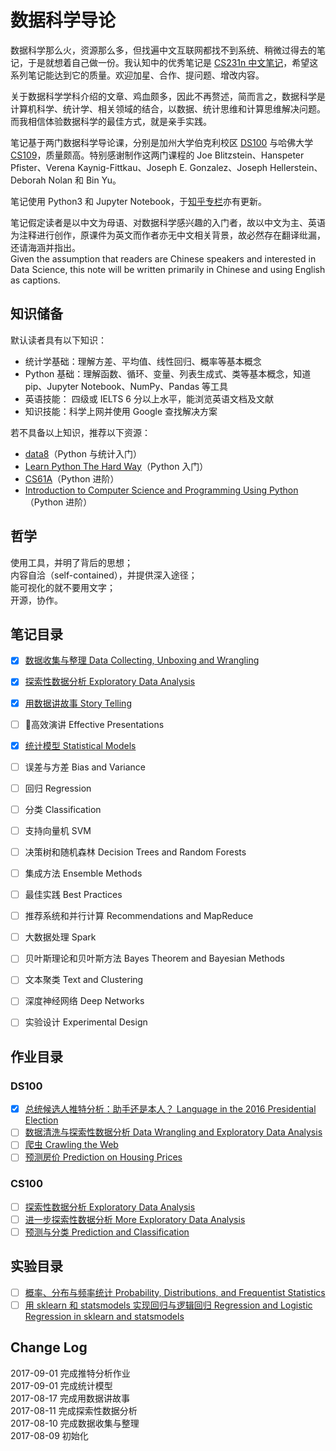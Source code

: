# 数据科学导论
数据科学那么火，资源那么多，但找遍中文互联网都找不到系统、稍微过得去的笔记，于是就想着自己做一份。我认知中的优秀笔记是 [CS231n 中文笔记](https://zhuanlan.zhihu.com/p/21930884?refer=intelligentunit)，希望这系列笔记能达到它的质量。欢迎加星、合作、提问题、增改内容。

关于数据科学学科介绍的文章、鸡血颇多，因此不再赘述，简而言之，数据科学是计算机科学、统计学、相关领域的结合，以数据、统计思维和计算思维解决问题。而我相信体验数据科学的最佳方式，就是亲手实践。

笔记基于两门数据科学导论课，分别是加州大学伯克利校区 [DS100](http://www.ds100.org/sp17/syllabus) 与哈佛大学 [CS109](http://cs109.github.io/2015/pages/videos.html)，质量颇高。特别感谢制作这两门课程的 Joe Blitzstein、Hanspeter Pfister、Verena Kaynig-Fittkau、Joseph E. Gonzalez、Joseph Hellerstein、Deborah Nolan 和 Bin Yu。

笔记使用 Python3 和 Jupyter Notebook，于[知乎专栏](https://zhuanlan.zhihu.com/introdatascience)亦有更新。

笔记假定读者是以中文为母语、对数据科学感兴趣的入门者，故以中文为主、英语为注释进行创作，原课件为英文而作者亦无中文相关背景，故必然存在翻译纰漏，还请海涵并指出。  
Given the assumption that readers are Chinese speakers and interested in Data Science, this note will be written primarily in Chinese and using English as captions.

## 知识储备
默认读者具有以下知识：
* 统计学基础：理解方差、平均值、线性回归、概率等基本概念
* Python 基础：理解函数、循环、变量、列表生成式、类等基本概念，知道 pip、Jupyter Notebook、NumPy、Pandas 等工具
* 英语技能： 四级或 IELTS 6 分以上水平，能浏览英语文档及文献
* 知识技能：科学上网并使用 Google 查找解决方案

若不具备以上知识，推荐以下资源：
* [data8](http://data8.org)（Python 与统计入门）
* [Learn Python The Hard Way](https://learnpythonthehardway.org/book/)（Python 入门）
* [CS61A](http://cs61a.org)（Python 进阶）
* [Introduction to Computer Science and Programming Using Python](https://courses.edx.org/courses/course-v1:MITx+6.00.1x+2T2017/course/)（Python 进阶）

## 哲学
使用工具，并明了背后的思想；  
内容自洽（self-contained），并提供深入途径；  
能可视化的就不要用文字；  
开源，协作。

## 笔记目录
- [x] [数据收集与整理 Data Collecting, Unboxing and Wrangling](https://nbviewer.jupyter.org/github/iewaij/introDataScience/blob/master/01.%20Data%20Collecting%2C%20Unboxing%20and%20Wrangling.ipynb)

- [x] [探索性数据分析 Exploratory Data Analysis](https://github.com/iewaij/introDataScience/blob/master/02.%20Exploratory%20Data%20Analysis.md)

- [x] [用数据讲故事 Story Telling](https://github.com/iewaij/introDataScience/blob/master/03.%20Story%20Telling.md)

- [ ] 高效演讲 Effective Presentations

- [x] [统计模型 Statistical Models](https://github.com/iewaij/introDataScience/blob/master/04.%20Statistical%20Models.md)

- [ ] 误差与方差 Bias and Variance

- [ ] 回归 Regression

- [ ] 分类 Classification

- [ ] 支持向量机 SVM

- [ ] 决策树和随机森林 Decision Trees and Random Forests

- [ ] 集成方法 Ensemble Methods

- [ ] 最佳实践 Best Practices

- [ ] 推荐系统和并行计算 Recommendations and MapReduce

- [ ] 大数据处理 Spark

- [ ] 贝叶斯理论和贝叶斯方法 Bayes Theorem and Bayesian Methods

- [ ] 文本聚类 Text and Clustering

- [ ] 深度神经网络 Deep Networks

- [ ] 实验设计 Experimental Design

## 作业目录

### DS100
- [x] [总统候选人推特分析：助手还是本人？ Language in the 2016 Presidential Election](https://github.com/iewaij/introDataScience/blob/master/material/homework/DS%20100/hw2/hw2.ipynb)
- [ ] [数据清洗与探索性数据分析 Data Wrangling and Exploratory Data Analysis](https://github.com/iewaij/introDataScience/blob/master/material/homework/DS%20100/hw3/hw3.ipynb)
- [ ] [爬虫 Crawling the Web](https://github.com/iewaij/introDataScience/blob/master/material/homework/DS%20100/hw5/hw5.ipynb)
- [ ] [预测房价 Prediction on Housing Prices](https://github.com/iewaij/introDataScience/blob/master/material/homework/DS%20100/hw6/hw6.ipynb)

### CS100
- [ ] [探索性数据分析 Exploratory Data Analysis](https://github.com/iewaij/introDataScience/blob/master/material/homework/CS%20109/HW1.ipynb)
- [ ] [进一步探索性数据分析 More Exploratory Data Analysis](https://github.com/iewaij/introDataScience/blob/master/material/homework/CS%20109/HW2.ipynb)
- [ ] [预测与分类 Prediction and Classification](https://github.com/iewaij/introDataScience/blob/master/material/homework/CS%20109/HW3.ipynb)

## 实验目录
- [ ] [概率、分布与频率统计 Probability, Distributions, and Frequentist Statistics](https://github.com/iewaij/introDataScience/tree/master/material/lab/Probability%2C%20Distributions%2C%20and%20Frequentist%20Statistics)
- [ ] [用 sklearn 和 statsmodels 实现回归与逻辑回归 Regression and Logistic Regression in sklearn and statsmodels](https://github.com/iewaij/introDataScience/tree/master/material/lab/Regression%20and%20Logistic%20Regression%20in%20sklearn%20and%20statsmodels)

## Change Log
2017-09-01 完成推特分析作业  
2017-09-01 完成统计模型  
2017-08-17 完成用数据讲故事  
2017-08-11 完成探索性数据分析  
2017-08-10 完成数据收集与整理  
2017-08-09 初始化
